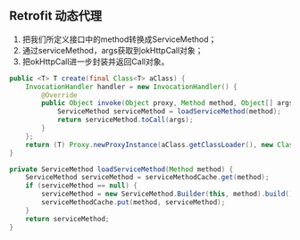 ## Retrofit 动态代理 
1. 把我们所定义接口中的method转换成ServiceMethod；  
2. 通过serviceMethod，args获取到okHttpCall对象；  
3. 把okHttpCall进一步封装并返回Call对象。  

```java
public <T> T create(final Class<T> aClass) {
    InvocationHandler handler = new InvocationHandler() {
        @Override
        public Object invoke(Object proxy, Method method, Object[] args) {
            ServiceMethod serviceMethod = loadServiceMethod(method);
            return serviceMethod.toCall(args);
        }
    };
    return (T) Proxy.newProxyInstance(aClass.getClassLoader(), new Class<?>[]{aClass}, handler);
}

private ServiceMethod loadServiceMethod(Method method) {
    ServiceMethod serviceMethod = serviceMethodCache.get(method);
    if (serviceMethod == null) {
        serviceMethod = new ServiceMethod.Builder(this, method).build();
        serviceMethodCache.put(method, serviceMethod);
    }
    return serviceMethod;
}
```
